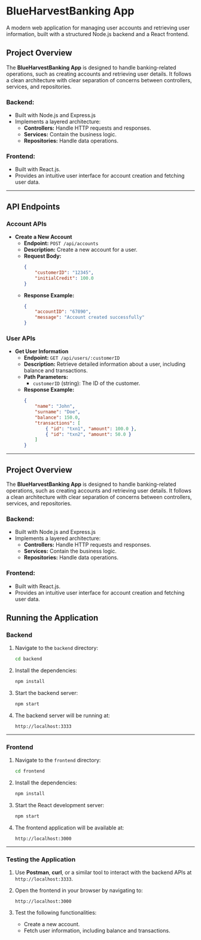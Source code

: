 # **BlueHarvestBanking App**

A modern web application for managing user accounts and retrieving user information, built with a structured Node.js backend and a React frontend.

## **Project Overview**

The **BlueHarvestBanking App** is designed to handle banking-related operations, such as creating accounts and retrieving user details. It follows a clean architecture with clear separation of concerns between controllers, services, and repositories.

### **Backend:**
- Built with Node.js and Express.js
- Implements a layered architecture:
  - **Controllers:** Handle HTTP requests and responses.
  - **Services:** Contain the business logic.
  - **Repositories:** Handle data operations.

### **Frontend:**
- Built with React.js.
- Provides an intuitive user interface for account creation and fetching user data.

---


## **API Endpoints**

### **Account APIs**
- **Create a New Account**
  - **Endpoint:** `POST /api/accounts`
  - **Description:** Create a new account for a user.
  - **Request Body:**
    ```json
    {
        "customerID": "12345",
        "initialCredit": 100.0
    }
    ```
  - **Response Example:**
    ```json
    {
        "accountID": "67890",
        "message": "Account created successfully"
    }
    ```

### **User APIs**
- **Get User Information**
  - **Endpoint:** `GET /api/users/:customerID`
  - **Description:** Retrieve detailed information about a user, including balance and transactions.
  - **Path Parameters:**
    - `customerID` (string): The ID of the customer.
  - **Response Example:**
    ```json
    {
        "name": "John",
        "surname": "Doe",
        "balance": 150.0,
        "transactions": [
            { "id": "txn1", "amount": 100.0 },
            { "id": "txn2", "amount": 50.0 }
        ]
    }
    ```

---

## **Project Overview**

The **BlueHarvestBanking App** is designed to handle banking-related operations, such as creating accounts and retrieving user details. It follows a clean architecture with clear separation of concerns between controllers, services, and repositories.

### **Backend:**
- Built with Node.js and Express.js
- Implements a layered architecture:
  - **Controllers:** Handle HTTP requests and responses.
  - **Services:** Contain the business logic.
  - **Repositories:** Handle data operations.

### **Frontend:**
- Built with React.js.
- Provides an intuitive user interface for account creation and fetching user data.



## **Running the Application**

### **Backend**

1. Navigate to the `backend` directory:
   ```bash
   cd backend
   ```

2. Install the dependencies:
   ```bash
   npm install
   ```

3. Start the backend server:
   ```bash
   npm start
   ```

4. The backend server will be running at:
   ```
   http://localhost:3333
   ```

---

### **Frontend**

1. Navigate to the `frontend` directory:
   ```bash
   cd frontend
   ```

2. Install the dependencies:
   ```bash
   npm install
   ```

3. Start the React development server:
   ```bash
   npm start
   ```

4. The frontend application will be available at:
   ```
   http://localhost:3000
   ```

---

### **Testing the Application**

1. Use **Postman**, **curl**, or a similar tool to interact with the backend APIs at `http://localhost:3333`.
2. Open the frontend in your browser by navigating to:
   ```
   http://localhost:3000
   ```

3. Test the following functionalities:
   - Create a new account.
   - Fetch user information, including balance and transactions.
